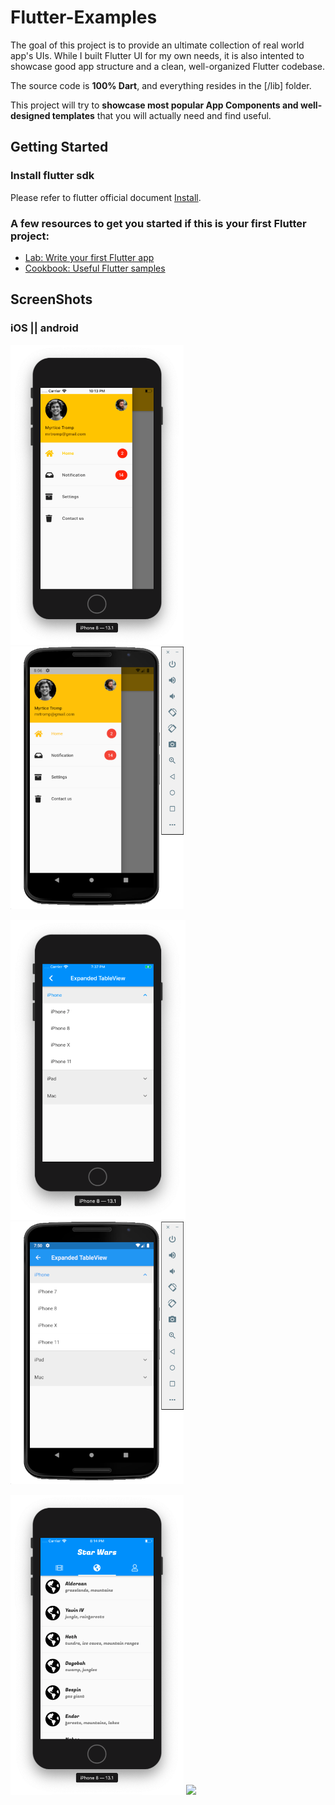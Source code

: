 # Flutter-Examples

The goal of this project is to provide an ultimate collection of real world app's UIs. While I built Flutter UI for my own needs, it is also intented to showcase good app structure and a clean, well-organized Flutter codebase.

The source code is **100% Dart**, and everything resides in the [/lib] folder.

This project will try to **showcase most popular App Components and well-designed templates** that you will actually need and find useful.

## Getting Started

### Install flutter sdk

Please refer to flutter official document [Install](https://flutter.dev/docs/get-started/install).

### A few resources to get you started if this is your first Flutter project:

- [Lab: Write your first Flutter app](https://flutter.io/docs/get-started/codelab)
- [Cookbook: Useful Flutter samples](https://flutter.io/docs/cookbook)


## ScreenShots

### iOS  ||  android

<img height="480px" src="screenshots/left_menu_ios.png"> <img height="420px" src="screenshots/left_menu_android.png">


<img height="480px" src="screenshots/listview_expandable_ios.png"> <img height="420px" src="screenshots/listview_expandable_android.png">


<img height="480px" src="screenshots/star_wars_planet_ios.png"> <img height="420px" src="screenshots/star_wars_planet_android.png">

